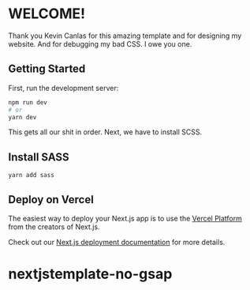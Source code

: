 # WELCOME!
Thank you Kevin Canlas for this amazing template and for designing my website. And for debugging my bad CSS. I owe you one. 


## Getting Started

First, run the development server:

```bash
npm run dev
# or
yarn dev
```

This gets all our shit in order.
Next, we have to install SCSS.

## Install SASS

```
yarn add sass
```

####
## Deploy on Vercel

The easiest way to deploy your Next.js app is to use the [Vercel Platform](https://vercel.com/new?utm_medium=default-template&filter=next.js&utm_source=create-next-app&utm_campaign=create-next-app-readme) from the creators of Next.js.

Check out our [Next.js deployment documentation](https://nextjs.org/docs/deployment) for more details.
# nextjstemplate-no-gsap
